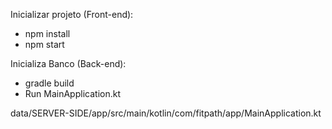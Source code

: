 Inicializar projeto (Front-end):

- npm install
- npm start

Inicializa Banco (Back-end):

- gradle build
- Run MainApplication.kt

data/SERVER-SIDE/app/src/main/kotlin/com/fitpath/app/MainApplication.kt